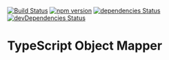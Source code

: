 [![Build Status](https://travis-ci.org/devpreview/typescript-object-mapper.svg?branch=master)](https://travis-ci.org/devpreview/typescript-object-mapper)
[![npm version](https://badge.fury.io/js/typescript-object-mapper.svg)](https://www.npmjs.com/package/typescript-object-mapper)
[![dependencies Status](https://david-dm.org/devpreview/typescript-object-mapper/status.svg)](https://david-dm.org/devpreview/typescript-object-mapper)
[![devDependencies Status](https://david-dm.org/devpreview/typescript-object-mapper/dev-status.svg)](https://david-dm.org/devpreview/typescript-object-mapper?type=dev)

# TypeScript Object Mapper
